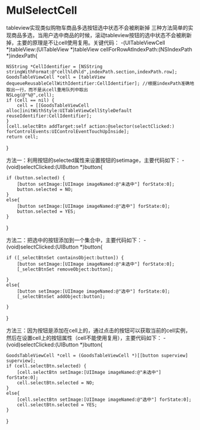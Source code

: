 # MulSelectCell
tableview实现类似购物车商品多选按钮选中状态不会被刷新掉
三种方法简单的实现商品多选，当用户选中商品的时候，滚动tableview按钮的选中状态不会被刷新掉，主要的原理是不让cell使用复用。关键代码：
-(UITableViewCell *)tableView:(UITableView *)tableView cellForRowAtIndexPath:(NSIndexPath *)indexPath{

    NSString *CellIdentifier = [NSString stringWithFormat:@"cell%ld%ld",indexPath.section,indexPath.row];
    GoodsTableViewCell *cell = [tableView dequeueReusableCellWithIdentifier:CellIdentifier]; //根据indexPath准确地取出一行，而不是从cell重用队列中取出
    NSLog(@"%@",cell);
    if (cell == nil) {
        cell = [[GoodsTableViewCell alloc]initWithStyle:UITableViewCellStyleDefault reuseIdentifier:CellIdentifier]; 
    }
    [cell.selectBtn addTarget:self action:@selector(selectClicked:) forControlEvents:UIControlEventTouchUpInside];
    return cell;
}

方法一：利用按钮的selected属性来设置按钮的setimage，主要代码如下：
-(void)selectClicked:(UIButton *)button{

    if (button.selected) {
        [button setImage:[UIImage imageNamed:@"未选中"] forState:0];
        button.selected = NO;
    }
    else{
        [button setImage:[UIImage imageNamed:@"选中"] forState:0];
        button.selected = YES;
    }
}

方法二：把选中的按钮添加到一个集合中，主要代码如下：
-(void)selectClicked:(UIButton *)button{

    if ([_selectBtnSet containsObject:button]) {
        [button setImage:[UIImage imageNamed:@"未选中"] forState:0];
        [_selectBtnSet removeObject:button];
        
    }
    else{
        [button setImage:[UIImage imageNamed:@"选中"] forState:0];
        [_selectBtnSet addObject:button];
        
    }
}

方法三：因为按钮是添加在cell上的，通过点击的按钮可以获取当前的cell实例，然后在设置cell上的按钮属性（cell不能使用复用），主要代码如下：
-(void)selectClicked:(UIButton *)button{

    GoodsTableViewCell *cell = (GoodsTableViewCell *)[[button superview] superview];
    if (cell.selectBtn.selected) {
        [cell.selectBtn setImage:[UIImage imageNamed:@"未选中"] forState:0];
        cell.selectBtn.selected = NO;
    }
    else{
        [cell.selectBtn setImage:[UIImage imageNamed:@"选中"] forState:0];
        cell.selectBtn.selected = YES;
    }
}
